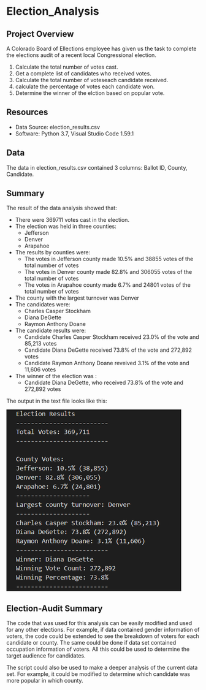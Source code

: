 # Election_Analysis

## Project Overview

A Colorado Board of Ellections employee has given us the task to complete the elections audit of a recent local Congressional election.

1. Calculate the total number of votes cast.
2. Get a complete list of candidates who received votes.
3. Calculate the total number of voteseach candidate received.
4. calculate the percentage of votes each candidate won.
5. Determine the winner of the elction based on popular vote.

## Resources

- Data Source: election_results.csv
- Software: Python 3.7, Visual Studio Code 1.59.1

## Data

The data in election_results.csv contained 3 columns: Ballot ID, County, Candidate.

## Summary

The result of the data analysis showed that:
- There were 369711 votes cast in the election.
- The election was held in three counties:
    - Jefferson
    - Denver
    - Arapahoe
- The results by counties were:
    - The votes in Jefferson county made 10.5% and 38855 votes of the total number of votes
    - The votes in Denver county made 82.8% and 306055 votes of the total number of votes
    - The votes in Arapahoe county made 6.7% and 24801 votes of the total number of votes
- The county with the largest turnover was Denver
- The candidates were:
    - Charles Casper Stockham
    - Diana DeGette
    - Raymon Anthony Doane
- The candidate results were:
    - Candidate Charles Casper Stockham received 23.0% of the vote and 85,213 votes
    - Candidate Diana DeGette received 73.8% of the vote and 272,892 votes
    - Candidate Raymon Anthony Doane reveived 3.1% of the vote and 11,606 votes
- The winner of the election was :
    - Candidate Diana DeGette, who received 73.8% of the vote and 272,892 votes

The output in the text file looks like this:

![](https://github.com/AlekseiPronin/Election_Analysis/blob/main/Resources/election_results.png)


## Election-Audit Summary

The code that was used for this analysis can be easily modified and used for any other elections. For example, if data contained gender information of voters, the code could be extended to see the breakdown of voters for each candidate or county. The same could be done if data set contained occupation information of voters. All this could be used to determine the target audience for candidates.

The script could also be used to make a deeper analysis of the current data set. For example, it could be modified to determine which candidate was more popular in which county.
